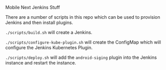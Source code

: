 Mobile Next Jenkins Stuff

There are a number of scripts in this repo which can be used to provision Jenkins and then install plugins.

`./scripts/build.sh` will create a Jenkins.

`./scripts/configure-kube-plugin.sh` will create the ConfigMap which will configure the Jenkins Kubernetes Plugin.

`./scripts/deploy.sh` will add the `android-siging` plugin into the Jenkins instance and restart the instance.
